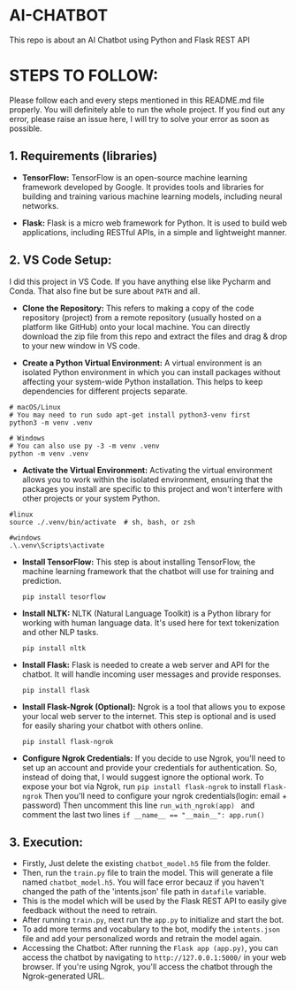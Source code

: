 # **AI-CHATBOT**

This repo is about an AI Chatbot using Python and Flask REST API<br>

# **STEPS TO FOLLOW:**

Please follow each and every steps mentioned in this README.md file properly. You will definitely able to run the whole project.
If you find out any error, please raise an issue here, I will try to solve your error as soon as possible.

## 1. Requirements (libraries)

- **TensorFlow:** TensorFlow is an open-source machine learning framework developed by Google. It provides tools and libraries for building and training various machine learning models, including neural networks.

- **Flask:** Flask is a micro web framework for Python. It is used to build web applications, including RESTful APIs, in a simple and lightweight manner.

## 2. VS Code Setup:

I did this project in VS Code. If you have anything else like Pycharm and Conda. That also fine but be sure about `PATH` and all.

- **Clone the Repository:** This refers to making a copy of the code repository (project) from a remote repository (usually hosted on a platform like GitHub) onto your local machine.
  You can directly download the zip file from this repo and extract the files and drag & drop to your new window in VS code.

- **Create a Python Virtual Environment:** A virtual environment is an isolated Python environment in which you can install packages without affecting your system-wide Python installation. This helps to keep dependencies for different projects separate.

```
# macOS/Linux
# You may need to run sudo apt-get install python3-venv first
python3 -m venv .venv

# Windows
# You can also use py -3 -m venv .venv
python -m venv .venv
```

- **Activate the Virtual Environment:** Activating the virtual environment allows you to work within the isolated environment, ensuring that the packages you install are specific to this project and won't interfere with other projects or your system Python.

```
#linux
source ./.venv/bin/activate  # sh, bash, or zsh

#windows
.\.venv\Scripts\activate
```

- **Install TensorFlow:** This step is about installing TensorFlow, the machine learning framework that the chatbot will use for training and prediction.

  ```
  pip install tesorflow
  ```

- **Install NLTK:** NLTK (Natural Language Toolkit) is a Python library for working with human language data. It's used here for text tokenization and other NLP tasks.
  ```
  pip install nltk
  ```
- **Install Flask:** Flask is needed to create a web server and API for the chatbot. It will handle incoming user messages and provide responses.
  ```
  pip install flask
  ```
- **Install Flask-Ngrok (Optional):** Ngrok is a tool that allows you to expose your local web server to the internet. This step is optional and is used for easily sharing your chatbot with others online.

  ```
  pip install flask-ngrok
  ```

- **Configure Ngrok Credentials:** If you decide to use Ngrok, you'll need to set up an account and provide your credentials for authentication. So, instead of doing that, I would suggest ignore the optional work. To expose your bot via Ngrok, run `pip install flask-ngrok` to install `flask-ngrok` Then you'll need to configure your ngrok credentials(login: email + password) Then uncomment this line `run_with_ngrok(app) ` and comment the last two lines `if __name__ == "__main__": app.run() `

## **3. Execution:**

- Firstly, Just delete the existing `chatbot_model.h5` file from the folder.
- Then, run the `train.py` file to train the model. This will generate a file named `chatbot_model.h5`. You will face error becauz if you haven't changed the path of the 'intents.json'
  file path in `datafile` variable.
- This is the model which will be used by the Flask REST API to easily give feedback without the need to retrain.
- After running `train.py`, next run the `app.py` to initialize and start the bot.
- To add more terms and vocabulary to the bot, modify the `intents.json` file and add your personalized words and retrain the model again.
- Accessing the Chatbot: After running the `Flask app (app.py)`, you can access the chatbot by navigating to `http://127.0.0.1:5000/` in your web browser. If you're using Ngrok, you'll access the chatbot through the Ngrok-generated URL.

